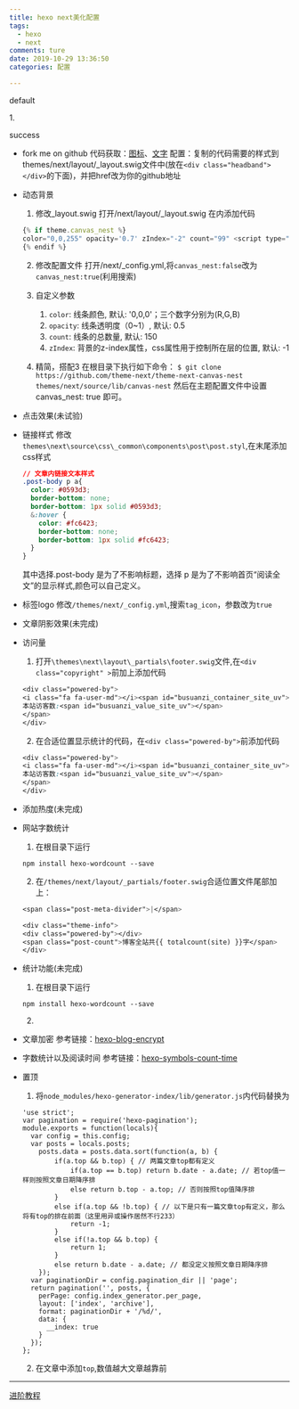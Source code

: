 ```yaml
---
title: hexo next美化配置
tags:
  - hexo
  - next
comments: ture
date: 2019-10-29 13:36:50
categories: 配置

---
```

<div class="note default"><p>default</p></div>

<span id="inline-toc">1.</span>
<div class="note success"><p>success</p></div>

- fork me on github
  代码获取：[图标](http://tholman.com/github-corners/)、[文字](https://github.blog/2008-12-19-github-ribbons/)
  配置：复制的代码需要的样式到themes/next/layout/_layout.swig文件中(放在`<div class="headband"></div>`的下面)，并把href改为你的github地址

- 动态背景
  1. 修改_layout.swig
   打开/next/layout/_layout.swig
   在<body></body>内添加代码
    ```js
    {% if theme.canvas_nest %}
    color="0,0,255" opacity='0.7' zIndex="-2" count="99" <script type="text/javascript" src="//cdn.bootcss.com/canvas-nest.js/1.0.0/canvas-nest.min.js"></script>
    {% endif %}
    ```
  2. 修改配置文件
   打开/next/_config.yml,将`canvas_nest:false`改为`canvas_nest:true`(利用搜索)

  3. 自定义参数
     1. `color`: 线条颜色, 默认: '0,0,0'；三个数字分别为(R,G,B)
     2. `opacity`: 线条透明度（0~1）, 默认: 0.5
     3. `count`: 线条的总数量, 默认: 150
     4. `zIndex`: 背景的z-index属性，css属性用于控制所在层的位置, 默认: -1
  4. 精简，搭配3
   在根目录下执行如下命令：
  `$ git clone https://github.com/theme-next/theme-next-canvas-nest themes/next/source/lib/canvas-nest`
  然后在主题配置文件中设置 canvas_nest: true 即可。

- 点击效果(未试验)
  
- 链接样式
  修改`themes\next\source\css\_common\components\post\post.styl`,在末尾添加css样式
  ```css
  // 文章内链接文本样式
  .post-body p a{
    color: #0593d3;
    border-bottom: none;
    border-bottom: 1px solid #0593d3;
    &:hover {
      color: #fc6423;
      border-bottom: none;
      border-bottom: 1px solid #fc6423;
    }
  }
  ```   
  其中选择.post-body 是为了不影响标题，选择 p 是为了不影响首页“阅读全文”的显示样式,颜色可以自己定义。

- 标签logo
  修改`/themes/next/_config.yml`,搜索`tag_icon`，参数改为`true`
  
- 文章阴影效果(未完成)
  
- 访问量
  1. 打开`\themes\next\layout\_partials\footer.swig`文件,在`<div class="copyright" >`前加上添加代码
  ```css
  <div class="powered-by">
  <i class="fa fa-user-md"></i><span id="busuanzi_container_site_uv">
  本站访客数:<span id="busuanzi_value_site_uv"></span>
  </span>
  </div>
  ```
  2. 在合适位置显示统计的代码，在`<div class="powered-by">`前添加代码
  ```css
  <div class="powered-by">
  <i class="fa fa-user-md"></i><span id="busuanzi_container_site_uv">
  本站访客数:<span id="busuanzi_value_site_uv"></span>
  </span>
  </div>
  ```
- 添加热度(未完成)

- 网站字数统计
  1. 在根目录下运行
    ```
    npm install hexo-wordcount --save
    ```
  2. 在`/themes/next/layout/_partials/footer.swig`合适位置文件尾部加上：
    ```css
    <span class="post-meta-divider">|</span>

    <div class="theme-info">
    <div class="powered-by"></div>
    <span class="post-count">博客全站共{{ totalcount(site) }}字</span>
    </div>
    ```

- 统计功能(未完成)
  1. 在根目录下运行
    ```
    npm install hexo-wordcount --save
    ```
  2. 

- 文章加密
  参考链接：[hexo-blog-encrypt](https://github.com/MikeCoder/hexo-blog-encrypt/blob/master/ReadMe.zh.md)

- 字数统计以及阅读时间
  参考链接：[hexo-symbols-count-time](https://github.com/theme-next/hexo-symbols-count-time)

- 置顶
  1. 将`node_modules/hexo-generator-index/lib/generator.js`内代码替换为
    ```   
    'use strict';
    var pagination = require('hexo-pagination');
    module.exports = function(locals){
      var config = this.config;
      var posts = locals.posts;
        posts.data = posts.data.sort(function(a, b) {
            if(a.top && b.top) { // 两篇文章top都有定义
                if(a.top == b.top) return b.date - a.date; // 若top值一样则按照文章日期降序排
                else return b.top - a.top; // 否则按照top值降序排
            }
            else if(a.top && !b.top) { // 以下是只有一篇文章top有定义，那么将有top的排在前面（这里用异或操作居然不行233）
                return -1;
            }
            else if(!a.top && b.top) {
                return 1;
            }
            else return b.date - a.date; // 都没定义按照文章日期降序排
        });
      var paginationDir = config.pagination_dir || 'page';
      return pagination('', posts, {
        perPage: config.index_generator.per_page,
        layout: ['index', 'archive'],
        format: paginationDir + '/%d/',
        data: {
          __index: true
        }
      });
    };
    ```
    2. 在文章中添加`top`,数值越大文章越靠前

------
[进阶教程](http://yearito.cn/posts/hexo-writing-skills.html)


